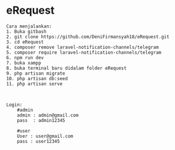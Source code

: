 # eRequest
    Cara menjalankan:
    1. Buka gitbash
    2. git clone https://github.com/DeniFirmansyah18/eRequest.git
    3. cd eRequest
    4. composer remove laravel-notification-channels/telegram
    5. composer require laravel-notification-channels/telegram
    6. npm run dev
    7. buka xampp
    8. buka terminal baru didalam folder eRequest
    9. php artisan migrate
    10. php artisan db:seed
    11. php artisan serve


    
    Login:
        #admin
        admin : admin@gmail.com
        pass  : admin12345
        
        #user
        User : user@gmail.com
        pass : user12345
